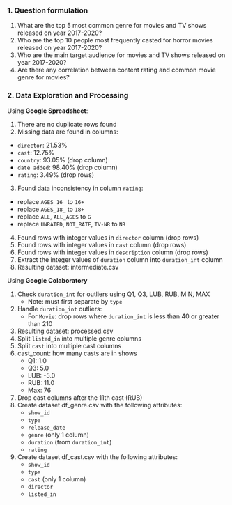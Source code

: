 ### 1. Question formulation
1. What are the top 5 most common genre for movies and TV shows released on year 2017-2020?
2. Who are the top 10 people most frequently casted for horror movies released on year 2017-2020?
3. Who are the main target audience for movies and TV shows released on year 2017-2020?
4. Are there any correlation between content rating and common movie genre for movies?
### 2. Data Exploration and Processing
Using **Google Spreadsheet**:
1. There are no duplicate rows found
2. Missing data are found in columns:
  - `director`: 21.53%
  - `cast`: 12.75%
  - `country`: 93.05% (drop column)
  - `date added`: 98.40% (drop column)
  - `rating`: 3.49% (drop rows)
3. Found data inconsistency in column `rating`:
  - replace `AGES_16_` to `16+`
  - replace `AGES_18_` to `18+`
  - replace `ALL`, `ALL_AGES` to `G`
  - replace `UNRATED`, `NOT_RATE`, `TV-NR` to `NR`
4. Found rows with integer values in `director` column (drop rows)
5. Found rows with integer values in `cast` column (drop rows)
6. Found rows with integer values in `description` column (drop rows)
7. Extract the integer values of `duration` column into `duration_int` column
8. Resulting dataset: intermediate.csv

Using **Google Colaboratory**
1. Check `duration_int` for outliers using Q1, Q3, LUB, RUB, MIN, MAX
   - Note: must first separate by `type`
2. Handle `duration_int` outliers:
   - For `Movie`: drop rows where `duration_int` is less than 40 or greater than 210
3. Resulting dataset: processed.csv
4. Split `listed_in` into multiple genre columns
5. Split `cast` into multiple cast columns
6. cast_count: how many casts are in shows
   - Q1: 1.0
   - Q3: 5.0
   - LUB: -5.0
   - RUB: 11.0
   - Max: 76
7. Drop cast columns after the 11th cast (RUB)
8. Create dataset df_genre.csv with the following attributes:
   - `show_id`
   - `type`
   - `release_date`
   - `genre` (only 1 column)
   - `duration` (from `duration_int`)
   - `rating`
9. Create dataset df_cast.csv with the following attributes:
   - `show_id`
   - `type`
   - `cast` (only 1 column)
   - `director`
   - `listed_in`
